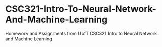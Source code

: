 # CSC321-Intro-To-Neural-Network-And-Machine-Learning
Homework and Assignments from UofT CSC321 Intro to Neural Network and Machine Learning
